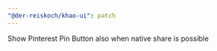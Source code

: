 ```yaml
---
"@der-reiskoch/khao-ui": patch
---
```


Show Pinterest Pin Button also when native share is possible
